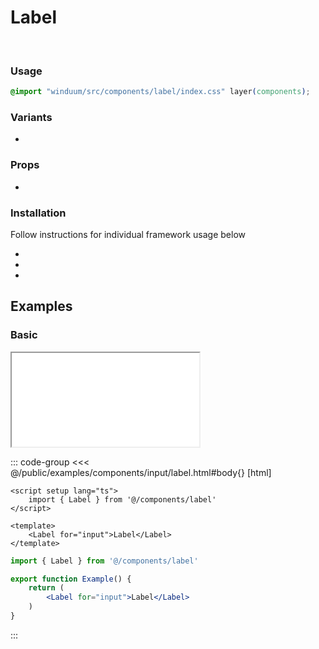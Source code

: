 # Label
<br>
<ViewSourceGh href="https://github.com/winduum/winduum/blob/next/src/components/label" />

### Usage

```css
@import "winduum/src/components/label/index.css" layer(components);
```

### Variants
* <LinkGh name="default" path="components/label" />

### Props
* <LinkGh name="default" path="components/label/props" />

### Installation
Follow instructions for individual framework usage below

* <LinkGh name="winduum" url="https://github.com/winduum/winduum/blob/next/src/components/label" />
* <LinkGh name="winduum-vue" url="https://github.com/winduum/winduum-vue/blob/main/src/components/label" />
* <LinkGh name="winduum-react" url="https://github.com/winduum/winduum-react/blob/main/src/components/label" />

## Examples

### Basic

<iframe onload="this.style.visibility = 'visible';" src="/examples/components/input/label.html"></iframe>

::: code-group
<<< @/public/examples/components/input/label.html#body{} [html]
```vue
<script setup lang="ts">
    import { Label } from '@/components/label'
</script>

<template>
    <Label for="input">Label</Label>
</template>
```
```jsx
import { Label } from '@/components/label'

export function Example() {
    return (
        <Label for="input">Label</Label>
    )
}
```
:::
